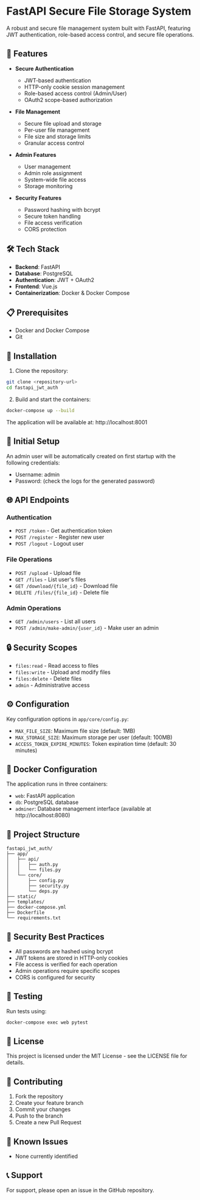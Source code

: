 # FastAPI Secure File Storage System

A robust and secure file management system built with FastAPI, featuring JWT authentication, role-based access control, and secure file operations.

## 🚀 Features

- **Secure Authentication**
  - JWT-based authentication
  - HTTP-only cookie session management
  - Role-based access control (Admin/User)
  - OAuth2 scope-based authorization

- **File Management**
  - Secure file upload and storage
  - Per-user file management
  - File size and storage limits
  - Granular access control

- **Admin Features**
  - User management
  - Admin role assignment
  - System-wide file access
  - Storage monitoring

- **Security Features**
  - Password hashing with bcrypt
  - Secure token handling
  - File access verification
  - CORS protection

## 🛠️ Tech Stack

- **Backend**: FastAPI
- **Database**: PostgreSQL
- **Authentication**: JWT + OAuth2
- **Frontend**: Vue.js
- **Containerization**: Docker & Docker Compose

## 📋 Prerequisites

- Docker and Docker Compose
- Git

## 🔧 Installation

1. Clone the repository:
```bash
git clone <repository-url>
cd fastapi_jwt_auth
```

2. Build and start the containers:
```bash
docker-compose up --build
```

The application will be available at: http://localhost:8001

## 🔑 Initial Setup

An admin user will be automatically created on first startup with the following credentials:
- Username: admin
- Password: (check the logs for the generated password)

## 🌐 API Endpoints

### Authentication
- `POST /token` - Get authentication token
- `POST /register` - Register new user
- `POST /logout` - Logout user

### File Operations
- `POST /upload` - Upload file
- `GET /files` - List user's files
- `GET /download/{file_id}` - Download file
- `DELETE /files/{file_id}` - Delete file

### Admin Operations
- `GET /admin/users` - List all users
- `POST /admin/make-admin/{user_id}` - Make user an admin

## 🔒 Security Scopes

- `files:read` - Read access to files
- `files:write` - Upload and modify files
- `files:delete` - Delete files
- `admin` - Administrative access

## ⚙️ Configuration

Key configuration options in `app/core/config.py`:
- `MAX_FILE_SIZE`: Maximum file size (default: 1MB)
- `MAX_STORAGE_SIZE`: Maximum storage per user (default: 100MB)
- `ACCESS_TOKEN_EXPIRE_MINUTES`: Token expiration time (default: 30 minutes)

## 🐳 Docker Configuration

The application runs in three containers:
- `web`: FastAPI application
- `db`: PostgreSQL database
- `adminer`: Database management interface (available at http://localhost:8080)

## 📁 Project Structure

```
fastapi_jwt_auth/
├── app/
│   ├── api/
│   │   ├── auth.py
│   │   └── files.py
│   └── core/
│       ├── config.py
│       ├── security.py
│       └── deps.py
├── static/
├── templates/
├── docker-compose.yml
├── Dockerfile
└── requirements.txt
```

## 🔐 Security Best Practices

- All passwords are hashed using bcrypt
- JWT tokens are stored in HTTP-only cookies
- File access is verified for each operation
- Admin operations require specific scopes
- CORS is configured for security

## 🧪 Testing

Run tests using:
```bash
docker-compose exec web pytest
```

## 📝 License

This project is licensed under the MIT License - see the LICENSE file for details.

## 🤝 Contributing

1. Fork the repository
2. Create your feature branch
3. Commit your changes
4. Push to the branch
5. Create a new Pull Request

## 🐛 Known Issues

- None currently identified

## 📞 Support

For support, please open an issue in the GitHub repository.
